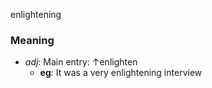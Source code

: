 enlightening
### Meaning
+ _adj_: Main entry: ↑enlighten
	+ __eg__: It was a very enlightening interview
